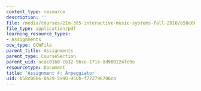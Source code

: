 ```yaml
---
content_type: resource
description: ''
file: /media/courses/21m-385-interactive-music-systems-fall-2016/b58c06860a295940950bf772798706ca_MIT21M_385F16_pset4.pdf
file_type: application/pdf
learning_resource_types:
- Assignments
ocw_type: OCWFile
parent_title: Assignments
parent_type: CourseSection
parent_uid: acac8168-cb32-96cc-171e-8d980224fe9e
resourcetype: Document
title: 'Assignment 4: Arpeggiator'
uid: b58c0686-0a29-5940-950b-f772798706ca
---
```

